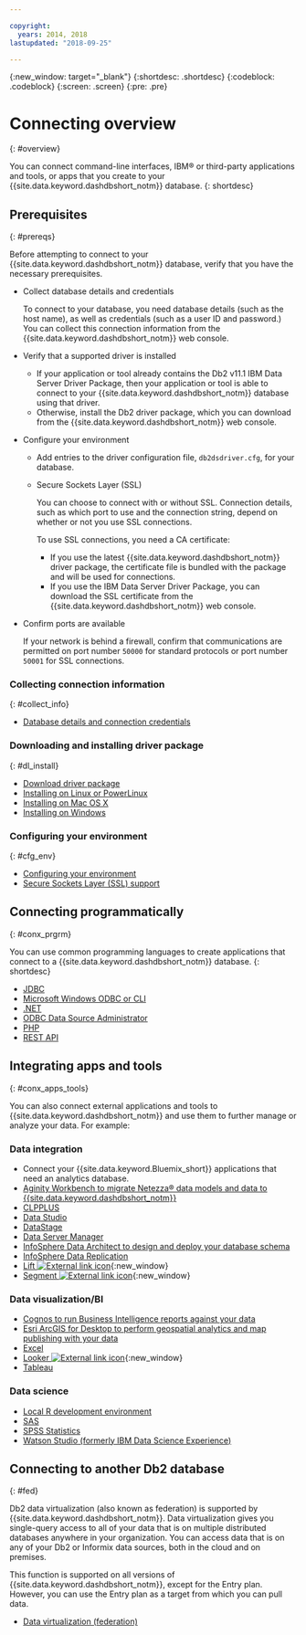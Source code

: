 ```yaml
---

copyright:
  years: 2014, 2018
lastupdated: "2018-09-25"

---
```


<!-- Attribute definitions --> 
{:new_window: target="_blank"}
{:shortdesc: .shortdesc}
{:codeblock: .codeblock}
{:screen: .screen}
{:pre: .pre}

# Connecting overview
{: #overview}

You can connect command-line interfaces, IBM® or third-party applications and tools, or apps that you create to your {{site.data.keyword.dashdbshort_notm}} database. 
{: shortdesc}

## Prerequisites
{: #prereqs}

Before attempting to connect to your {{site.data.keyword.dashdbshort_notm}} database, verify that you have the necessary prerequisites. 

- Collect database details and credentials

   To connect to your database, you need database details (such as the host name), as well as credentials (such as a user ID and password.) You can collect this connection information from the {{site.data.keyword.dashdbshort_notm}} web console.

- Verify that a supported driver is installed

   - If your application or tool already contains the Db2 v11.1 IBM Data Server Driver Package, then your application or tool is able to connect to your {{site.data.keyword.dashdbshort_notm}} database using that driver.
   - Otherwise, install the Db2 driver package, which you can download from the {{site.data.keyword.dashdbshort_notm}} web console.

- Configure your environment

  - Add entries to the driver configuration file, `db2dsdriver.cfg`, for your database.
  - Secure Sockets Layer (SSL)

    You can choose to connect with or without SSL. Connection details, such as which port to use and the connection string, depend on whether or not you use SSL connections.

    To use SSL connections, you need a CA certificate:
    - If you use the latest {{site.data.keyword.dashdbshort_notm}} driver package, the certificate file is bundled with the package and will be used for connections.
    - If you use the IBM Data Server Driver Package, you can download the SSL certificate from the {{site.data.keyword.dashdbshort_notm}} web console.

- Confirm ports are available

   If your network is behind a firewall, confirm that communications are permitted on port number `50000` for standard protocols or port number `50001` for SSL connections.

<!-- Before you can connect to your {{site.data.keyword.dashdbshort_notm}} database, verify that you completed downloading and installing the necessary components on the prerequisites checklist: 

- [Prerequisites checklist](prereqs.html) -->

### Collecting connection information
{: #collect_info}

- [Database details and connection credentials](credentials.html)

### Downloading and installing driver package
{: #dl_install}

- [Download driver package](driver_pkg.html)
- [Installing on Linux or PowerLinux](install_linux.html)
- [Installing on Mac OS X](install_mac.html)
- [Installing on Windows](install_win.html)

### Configuring your environment
{: #cfg_env}

- [Configuring your environment](driver_pkg_cfg.html)
- [Secure Sockets Layer (SSL) support](ssl.html)

## Connecting programmatically
{: #conx_prgrm}

You can use common programming languages to create applications that connect to a {{site.data.keyword.dashdbshort_notm}} database.
{: shortdesc}

- [JDBC](jdbc.html)
- [Microsoft Windows ODBC or CLI](odbc_cli.html)
- [.NET](net_apps.html)
- [ODBC Data Source Administrator](odbc_data_source_admin.html)
- [PHP](php.html)
- [REST API](rest_api.html)
<!-- - [C++]() -->
<!-- - [Java]() -->
<!-- - [Node.js]() -->
<!-- - [Perl]() -->
<!-- - [Python]() -->

## Integrating apps and tools
{: #conx_apps_tools}

You can also connect external applications and tools to {{site.data.keyword.dashdbshort_notm}} and use them to further manage or analyze your data. For example:

### Data integration
- Connect your {{site.data.keyword.Bluemix_short}} applications that need an analytics database.
- [Aginity Workbench to migrate Netezza® data models and data to {{site.data.keyword.dashdbshort_notm}}](aginity_wb.html)
- [CLPPLUS](clpplus.html)
- [Data Studio](data_studio.html)
- [DataStage](datastage.html)
- [Data Server Manager](dsm.html)
- [InfoSphere Data Architect to design and deploy your database schema](ida.html)
- [InfoSphere Data Replication](idr.html)
- [Lift ![External link icon](../../../icons/launch-glyph.svg "External link icon")](https://lift.ng.bluemix.net/#docs){:new_window}
- [Segment ![External link icon](../../../icons/launch-glyph.svg "External link icon")](https://segment.com/docs/destinations/db2/){:new_window}
<!-- - [Informatica](){:new_window} -->

### Data visualization/BI
- [Cognos to run Business Intelligence reports against your data](cognos.html)
- [Esri ArcGIS for Desktop to perform geospatial analytics and map publishing with your data](esri_arcgis.html)
- [Excel](excel.html)
- [Looker ![External link icon](../../../icons/launch-glyph.svg "External link icon")](https://docs.looker.com/setup-and-management/connecting-to-db){:new_window}
- [Tableau](tableau.html)

### Data science
- [Local R development environment](r_dev_env.html)
- [SAS](sas.html)
- [SPSS Statistics](spss_stats.html)
- [Watson Studio (formerly IBM Data Science Experience)](watson_studio.html)

## Connecting to another Db2 database
{: #fed}

Db2 data virtualization (also known as federation) is supported by {{site.data.keyword.dashdbshort_notm}}. Data virtualization gives you single-query access to all of your data that is on multiple distributed databases anywhere in your organization. You can access data that is on any of your Db2 or Informix data sources, both in the cloud and on premises. 

This function is supported on all versions of {{site.data.keyword.dashdbshort_notm}}, except for the Entry plan. However, you can use the Entry plan as a target from which you can pull data.

- [Data virtualization (federation)](../federation.html)

